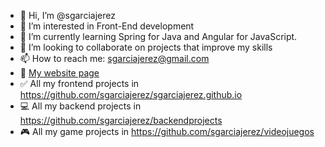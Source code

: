 - 👋 Hi, I’m @sgarciajerez
- 👀 I’m interested in Front-End development
- 🌱 I’m currently learning Spring for Java and Angular for JavaScript.
- 💞️ I’m looking to collaborate on projects that improve my skills
- 📫 How to reach me: sgarciajerez@gmail.com
- 📶 [My website page](https://sgarciajerez.github.io/)
- ✅ All my frontend projects in https://github.com/sgarciajerez/sgarciajerez.github.io
- 💻 All my backend projects in https://github.com/sgarciajerez/backendprojects
- 🎮 All my game projects in https://github.com/sgarciajerez/videojuegos

<!---
sgarciajerez/sgarciajerez is a ✨ special ✨ repository because its `README.md` (this file) appears on your GitHub profile.
You can click the Preview link to take a look at your changes.
--->
